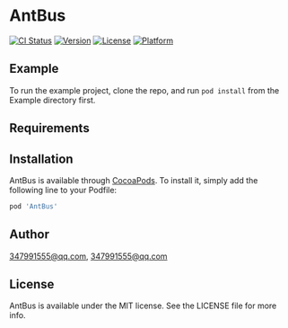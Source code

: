 # AntBus

[![CI Status](https://img.shields.io/travis/347991555@qq.com/AntBus.svg?style=flat)](https://travis-ci.org/347991555@qq.com/AntBus)
[![Version](https://img.shields.io/cocoapods/v/AntBus.svg?style=flat)](https://cocoapods.org/pods/AntBus)
[![License](https://img.shields.io/cocoapods/l/AntBus.svg?style=flat)](https://cocoapods.org/pods/AntBus)
[![Platform](https://img.shields.io/cocoapods/p/AntBus.svg?style=flat)](https://cocoapods.org/pods/AntBus)

## Example

To run the example project, clone the repo, and run `pod install` from the Example directory first.

## Requirements

## Installation

AntBus is available through [CocoaPods](https://cocoapods.org). To install
it, simply add the following line to your Podfile:

```ruby
pod 'AntBus'
```

## Author

347991555@qq.com, 347991555@qq.com

## License

AntBus is available under the MIT license. See the LICENSE file for more info.

